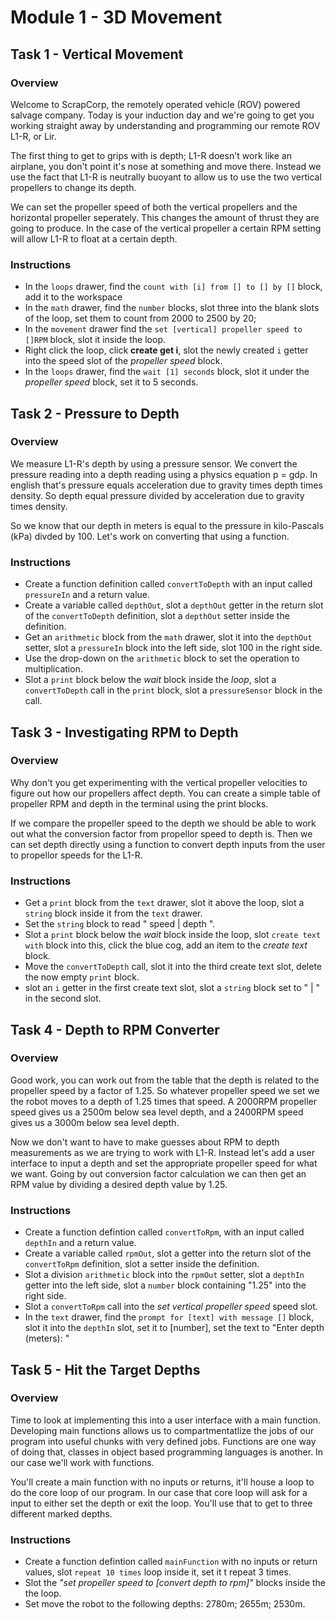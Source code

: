 Module 1 - 3D Movement
======================

## Task 1 - Vertical Movement

### Overview
Welcome to ScrapCorp, the remotely operated vehicle (ROV) powered salvage company. Today is your induction day and we're going to get you working straight away by understanding and programming our remote ROV L1-R, or Lir. 

The first thing to get to grips with is depth; L1-R doesn't work like an airplane, you don't point it's nose at something and move there. Instead we use the fact that L1-R is neutrally buoyant to allow us to use the two vertical propellers to change its depth.

We can set the propeller speed of both the vertical propellers and the horizontal propeller seperately. This changes the amount of thrust they are going to produce. In the case of the vertical propeller a certain RPM setting will allow L1-R to float at a certain depth.

### Instructions
* In the `loops` drawer, find the `count with [i] from [] to [] by []` block, add it to the workspace
* In the `math` drawer, find the `number` blocks, slot three into the blank slots of the loop, set them to count from 2000 to 2500 by 20;
* In the `movement` drawer find the `set [vertical] propeller speed to []RPM` block, slot it inside the loop.
* Right click the loop, click **create get i**, slot the newly created `i` getter into the speed slot of the *propeller speed* block.
* In the `loops` drawer, find the `wait [1] seconds` block, slot it under the *propeller speed* block, set it to 5 seconds.

## Task 2 - Pressure to Depth

### Overview
We measure L1-R's depth by using a pressure sensor. We convert the pressure reading into a depth reading using a physics equation p = gdρ. In english that's pressure equals acceleration due to gravity times depth times density. So depth equal pressure divided by acceleration due to gravity times density. 

So we know that our depth in meters is equal to the pressure in kilo-Pascals (kPa) divded by 100. Let's work on converting that using a function. 

### Instructions
* Create a function definition called `convertToDepth` with an input called `pressureIn` and a return value.
* Create a variable called `depthOut`, slot a `depthOut` getter in the return slot of the `convertToDepth` definition, slot a `depthOut` setter inside the definition.
* Get an `arithmetic` block from the `math` drawer, slot it into the `depthOut` setter, slot a `pressureIn` block into the left side, slot 100 in the right side.
* Use the drop-down on the `arithmetic` block to set the operation to multiplication.
* Slot a `print` block below the *wait* block inside the *loop*, slot a `convertToDepth` call in the `print` block, slot a `pressureSensor` block in the call.

## Task 3 - Investigating RPM to Depth

### Overview
Why don't you get experimenting with the vertical propeller velocities to figure out how our propellers affect depth. You can create a simple table of propeller RPM and depth in the terminal using the print blocks.

If we compare the propeller speed to the depth we should be able to work out what the conversion factor from propellor speed to depth is. Then we can set depth directly using a function to convert depth inputs from the user to propellor speeds for the L1-R.

### Instructions
* Get a `print` block from the `text` drawer, slot it above the loop, slot a `string` block inside it from the `text` drawer.
* Set the `string` block to read " speed | depth ".
* Slot a `print` block below the *wait* block inside the loop, slot `create text with` block into this, click the blue cog, add an item to the *create text* block. 
* Move the `convertToDepth` call, slot it into the third create text slot, delete the now empty `print` block. 
* slot an `i` getter in the first create text slot, slot a `string` block set to  " | " in the second slot.

## Task 4 - Depth to RPM Converter

### Overview
Good work, you can work out from the table that the depth is related to the propeller speed by a factor of 1.25. So whatever propeller speed we set we the robot moves to a depth of 1.25 times that speed. A 2000RPM propeller speed gives us a 2500m below sea level depth, and a 2400RPM speed gives us a 3000m below sea level depth. 

Now we don't want to have to make guesses about RPM to depth measurements as we are trying to work with L1-R. Instead let's add a user interface to input a depth and set the appropriate propeller speed for what we want. Going by out conversion factor calculation we can then get an RPM value by dividing a desired depth value by 1.25.

### Instructions
* Create a function defintion called `convertToRpm`, with an input called `depthIn` and a return value.
* Create a variable called `rpmOut`, slot a getter into the return slot of the `convertToRpm` definition, slot a setter inside the definition.
* Slot a division `arithmetic` block into the `rpmOut` setter, slot a `depthIn` getter into the left side, slot a `number` block containing "1.25" into the right side.
* Slot a `convertToRpm` call into the *set vertical propeller speed* speed slot.
* In the `text` drawer, find the `prompt for [text] with message []` block, slot it into the `depthIn` slot, set it to [number], set the text to "Enter depth (meters): "

## Task 5 - Hit the Target Depths

### Overview
Time to look at implementing this into a user interface with a main function. Developing main functions allows us to compartmentatlize the jobs of our program into useful chunks with very defined jobs. Functions are one way of doing that, classes in object based programming languages is another. In our case we'll work with functions.

You'll create a main function with no inputs or returns, it'll house a loop to do the core loop of our program. In our case that core loop will ask for a input to either set the depth or exit the loop. You'll use that to get to three different marked depths.

### Instructions
* Create a function defintion called `mainFunction` with no inputs or return values, slot `repeat 10 times` loop inside it, set it t repeat 3 times.
* Slot the *"set propeller speed to [convert depth to rpm]"* blocks inside the the loop.
* Set move the robot to the following depths: 2780m; 2655m; 2530m.